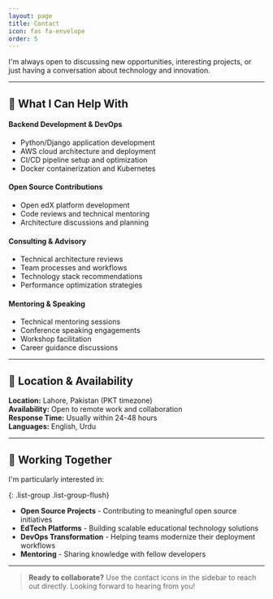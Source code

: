 ```yaml
---
layout: page
title: Contact
icon: fas fa-envelope
order: 5
---
```


I'm always open to discussing new opportunities, interesting projects, or just having a conversation about technology and innovation.

---

## 🔧 What I Can Help With

<div class="row g-4 mb-5">
  <div class="col-md-6">
    <h4><i class="fas fa-code text-primary"></i> Backend Development & DevOps</h4>
    <ul>
      <li>Python/Django application development</li>
      <li>AWS cloud architecture and deployment</li>
      <li>CI/CD pipeline setup and optimization</li>
      <li>Docker containerization and Kubernetes</li>
    </ul>
  </div>
  
  <div class="col-md-6">
    <h4><i class="fas fa-heart text-primary"></i> Open Source Contributions</h4>
    <ul>
      <li>Open edX platform development</li>
      <li>Code reviews and technical mentoring</li>
      <li>Architecture discussions and planning</li>
    </ul>
  </div>
  
  <div class="col-md-6">
    <h4><i class="fas fa-lightbulb text-primary"></i> Consulting & Advisory</h4>
    <ul>
      <li>Technical architecture reviews</li>
      <li>Team processes and workflows</li>
      <li>Technology stack recommendations</li>
      <li>Performance optimization strategies</li>
    </ul>
  </div>
  
  <div class="col-md-6">
    <h4><i class="fas fa-users text-primary"></i> Mentoring & Speaking</h4>
    <ul>
      <li>Technical mentoring sessions</li>
      <li>Conference speaking engagements</li>
      <li>Workshop facilitation</li>
      <li>Career guidance discussions</li>
    </ul>
  </div>
</div>

---

## 📍 Location & Availability

<div class="alert alert-info" role="alert">
  <div class="row">
    <div class="col-md-6">
      <strong><i class="fas fa-map-marker-alt"></i> Location:</strong> Lahore, Pakistan (PKT timezone)<br>
      <strong><i class="fas fa-globe"></i> Availability:</strong> Open to remote work and collaboration
    </div>
    <div class="col-md-6">
      <strong><i class="fas fa-clock"></i> Response Time:</strong> Usually within 24-48 hours<br>
      <strong><i class="fas fa-language"></i> Languages:</strong> English, Urdu
    </div>
  </div>
</div>

---

## 💼 Working Together

I'm particularly interested in:

{: .list-group .list-group-flush}
- **Open Source Projects** - Contributing to meaningful open source initiatives
- **EdTech Platforms** - Building scalable educational technology solutions  
- **DevOps Transformation** - Helping teams modernize their deployment workflows
- **Mentoring** - Sharing knowledge with fellow developers

---

> **Ready to collaborate?** Use the contact icons in the sidebar to reach out directly. Looking forward to hearing from you!
